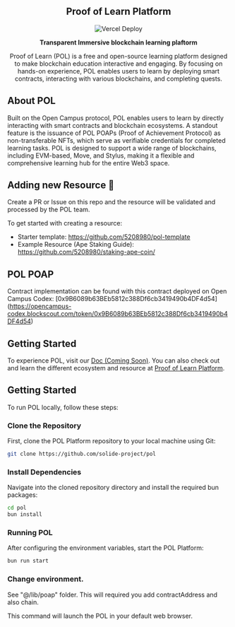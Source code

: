<p align="center">
  <h2 align="center">Proof of Learn Platform</h2>
  <p align="center">
    <img src="https://therealsujitk-vercel-badge.vercel.app/?app=proof-of-learn" alt="Vercel Deploy">
  </p>
  <p align="center"><b>Transparent Immersive blockchain learning plaftorm</b></p>
  <p align="center">Proof of Learn (POL) is a free and open-source learning platform designed to make blockchain education interactive and engaging. By focusing on hands-on experience, POL enables users to learn by deploying smart contracts, interacting with various blockchains, and completing quests.</p>
</p>

## About POL

Built on the Open Campus protocol, POL enables users to learn by directly interacting with smart contracts and blockchain ecosystems. A standout feature is the issuance of POL POAPs (Proof of Achievement Protocol) as non-transferable NFTs, which serve as verifiable credentials for completed learning tasks. POL is designed to support a wide range of blockchains, including EVM-based, Move, and Stylus, making it a flexible and comprehensive learning hub for the entire Web3 space.

## Adding new Resource 🌟

Create a PR or Issue on this repo and the resource will be validated and processed by the POL team.

To get started with creating a resource: 

- Starter template: https://github.com/5208980/pol-template
- Example Resource (Ape Staking Guide): https://github.com/5208980/staking-ape-coin/

## POL POAP

Contract implementation can be found with this contract deployed on Open Campus Codex:
[0x9B6089b63BEb5812c388Df6cb3419490b4DF4d54] (https://opencampus-codex.blockscout.com/token/0x9B6089b63BEb5812c388Df6cb3419490b4DF4d54)

## Getting Started

To experience POL, visit our [Doc (Coming Soon)](#). You can also check out and learn the different ecosystem and resource at [Proof of Learn Platform](https://proof-of-learn.vercel.app/).

## Getting Started
To run POL locally, follow these steps:

### Clone the Repository
First, clone the POL Platform repository to your local machine using Git:
```bash
git clone https://github.com/solide-project/pol
```

### Install Dependencies
Navigate into the cloned repository directory and install the required bun packages:
```bash
cd pol
bun install
```

### Running POL
After configuring the environment variables, start the POL Platform:
```bash
bun run start
```

### Change environment.
See "@/lib/poap" folder. This will required you add contractAddress and also chain.

This command will launch the POL in your default web browser.